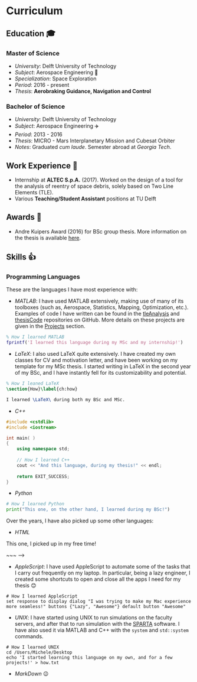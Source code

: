 # Curriculum

## Education :mortar_board:

### Master of Science

- *University*: Delft University of Technology
- *Subject*: Aerospace Engineering :rocket:
- *Specialization*: Space Exploration
- *Period*: 2016 - present
- *Thesis*: **Aerobraking Guidance, Navigation and Control**

### Bachelor of Science

- *University*: Delft University of Technology
- *Subject*: Aerospace Engineering :airplane:
- *Period*: 2013 - 2016
- *Thesis*: MICRO - Mars Interplanetary Mission and Cubesat Orbiter []()
- *Notes*: Graduated *cum laude*. Semester abroad at *Georgia Tech*.

## Work Experience :briefcase:

- Internship at **ALTEC S.p.A.** (2017).
Worked on the design of a tool for the analysis of reentry of space debris, solely based on Two Line Elements (TLE). 
- Various **Teaching/Student Assistant** positions at TU Delft

## Awards :tada:

- Andre Kuipers Award (2016) for BSc group thesis. More information on the thesis is available [here](https://mfacchinelli.github.io/#projects).

## Skills :thumbsup:

### Programming Languages

These are the languages I have most experience with:

- *MATLAB*: I have used MATLAB extensively, making use of many of its toolboxes (such as, Aerospace, Statistics, Mapping, Optimization, etc.). Examples of code I have written can be found in the [tleAnalysis](https://github.com/mfacchinelli/tleAnalysis) and [thesisCode](https://github.com/mfacchinelli/thesisCode) repositories on GitHub. More details on these projects are given in the [Projects](https://mfacchinelli.github.io/#projects) section. 

~~~matlab
% How I learned MATLAB
fprintf('I learned this language during my MSc and my internship!')
~~~

- *LaTeX*: I also used LaTeX quite extensively. I have created my own classes for CV and motivation letter, and have been working on my template for my MSc thesis. I started writing in LaTeX in the second year of my BSc, and I have instantly fell for its customizability and potential.

~~~latex
% How I leaned LaTeX
\section{How}\label{ch:how}

I learned \LaTeX\ during both my BSc and MSc.
~~~

- *C++*

~~~cpp
#include <cstdlib>
#include <iostream>

int main( )
{
    using namespace std;
   
    // How I learned C++
    cout << "And this language, during my thesis!" << endl;
   
    return EXIT_SUCCESS;
}
~~~

- *Python*

~~~python
# How I learned Python
print("This one, on the other hand, I learned during my BSc!")
~~~

Over the years, I have also picked up some other languages:

- *HTML*
<!--
~~~html
<!-- How I learned HTML -->
<p> This one, I picked up in my free time! </p>
~~~
-->

- *AppleScript*: I have used AppleScript to automate some of the tasks that I carry out frequently on my laptop. In particular, being a lazy engineer, I created some shortcuts to open and close all the apps I need for my thesis :blush: 
~~~applescript
# How I learned AppleScriptset response to display dialog "I was trying to make my Mac experience more seamless!" buttons {"Lazy", "Awesome"} default button "Awesome"
~~~
- *UNIX*: I have started using UNIX to run simulations on the faculty servers, and after that to run simulation with the [SPARTA](http://sparta.sandia.gov) software. I have also used it via MATLAB and C++ with the `system` and `std::system` commands. 
~~~unix
# How I learned UNIX
cd /Users/Michele/Desktop
echo 'I started learning this language on my own, and for a few projects!' > how.txt
~~~
- *MarkDown* :wink:
